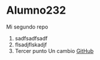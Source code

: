 # Alumno232
Mi segundo repo

1. sadfsadfsadf
2. flsadjflskadjf
3. Tercer punto
Un cambio
[GitHub](https://github.com)
